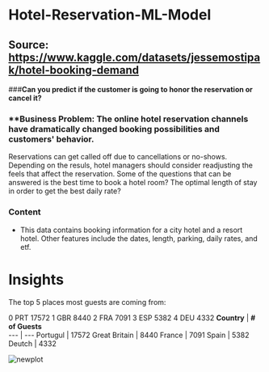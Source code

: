 # Hotel-Reservation-ML-Model
## Source: https://www.kaggle.com/datasets/jessemostipak/hotel-booking-demand

###**Can you predict if the customer is going to honor the reservation or cancel it?**

### **Business Problem: The online hotel reservation channels have dramatically changed booking possibilities and customers' behavior.  
Reservations can get called off due to cancellations or no-shows.  Depending on the resuls, hotel managers should consider readjusting the feels that affect the reservation. 
Some of the questions that can be answered is the best time to book a hotel room? The optimal length of stay in order to get the best daily rate?

### **Content**
- This data contains booking information for a city hotel and a resort hotel.  Other features include the dates, length, parking, daily rates, and etf. 


# Insights

The top 5 places most guests are coming from: 
     
0     PRT        17572
1     GBR         8440
2     FRA         7091
3     ESP         5382
4     DEU         4332
**Country** | **# of Guests**  
--- | ---
Portugul | 17572 
Great Britain | 8440
France | 7091
Spain | 5382
Deutch | 4332


![newplot](https://user-images.githubusercontent.com/74616874/224289458-96b52faf-6b89-4949-9d51-82160346fdda.png)
